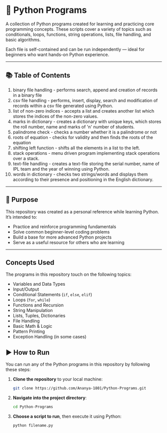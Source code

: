 # 🐍 Python Programs

A collection of Python programs created for learning and practicing core programming concepts. These scripts cover a variety of topics such as conditionals, loops, functions, string operations, lists, file handling, and basic algorithms.

Each file is self-contained and can be run independently — ideal for beginners who want hands-on Python experience.

---

## 📚 Table of Contents

1. binary file handling - performs search, append and creation of records in a binary file 
2. csv file handling -  performs, insert, display, search and modification of records within a csv file generated using Python.
3. list of non-zero indices - accepts a list and creates another list which stores the indices of the non-zero values. 
4. marks in dictionary - creates a dictionary with unique keys, which stores the roll number, name and marks of 'n' number of students.
5. palindrome check - checks a number whether it is a palindrome or not
6. roots of equation - checks for validity and then finds the roots of the equation
7. shifting left function - shifts all the elements in a list to the left.
8. stack operations - menu driven program implementing stack operations over a stack.
9. text-file handling - creates a text-file storing the serial number, name of IPL team and the year of winning using Python.
10. words in dictionary - checks two strings/words and displays them according to their presence and positioning in the English dictionary.

---

## 🎯 Purpose

This repository was created as a personal reference while learning Python. It’s intended to:

- Practice and reinforce programming fundamentals
- Solve common beginner-level coding problems
- Build a base for more advanced Python projects
- Serve as a useful resource for others who are learning

---

## Concepts Used

The programs in this repository touch on the following topics:

- Variables and Data Types
- Input/Output
- Conditional Statements (`if`, `else`, `elif`)
- Loops (`for`, `while`)
- Functions and Recursion
- String Manipulation
- Lists, Tuples, Dictionaries
- File Handling
- Basic Math & Logic
- Pattern Printing
- Exception Handling (in some cases)


## ▶️ How to Run

You can run any of the Python programs in this repository by following these steps:

1. **Clone the repository** to your local machine:

   ```bash
   git clone https://github.com/Ananya-1801/Python-Programs.git
   ```

2. **Navigate into the project directory**:

   ```bash
   cd Python-Programs
   ```

3. **Choose a script to run**, then execute it using Python:

   ```bash
   python filename.py
   ```

  

   


